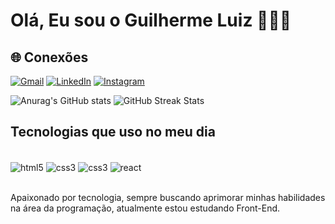 # Olá, Eu sou o Guilherme Luiz 👨🏼‍💻

## 🌐 Conexões

[![Gmail](https://img.shields.io/badge/Gmail-D14836?style=for-the-badge&logo=gmail&logoColor=white)](mailto:guilherme0614@gmail.com)
[![LinkedIn](https://img.shields.io/badge/LinkedIn-0077B5?style=for-the-badge&logo=linkedin&logoColor=white)](https://www.linkedin.com/in/Guiilherme-Luiz)
[![Instagram](https://img.shields.io/badge/Instagram-E4405F?style=for-the-badge&logo=instagram&logoColor=white)](https://www.instagram.com/gui.luiz6)

![Anurag's GitHub stats](https://github-readme-stats.vercel.app/api?username=GuiLuiz06&show_icons=false&theme=radical)
<img src="https://github-readme-streak-stats.herokuapp.com/?user=GuiLuiz06&theme=dracula&hide_border=false" alt="GitHub Streak Stats"/>

## Tecnologias que uso no meu dia

<div style="display: inline_block"><br/>
    <img align="center" alt="html5" src="https://img.shields.io/badge/HTML-E34F26?style=for-the-badge&logo=html5&logoColor=white">
    <img align="center" alt="css3" src="https://img.shields.io/badge/CSS-264DE4?&style=for-the-badge&logo=css3&logoColor=white">
    <img align="center" alt="css3" src="https://img.shields.io/badge/JavaScript-F7DF1E?style=for-the-badge&logo=javascript&logoColor=black">
     <img align="center" alt="react" src="https://img.shields.io/badge/React-61DAFB?style=for-the-badge&logo=react&logoColor=black" />
</div><br/>

Apaixonado por tecnologia, sempre buscando aprimorar minhas habilidades na área da programação, atualmente estou estudando Front-End.




